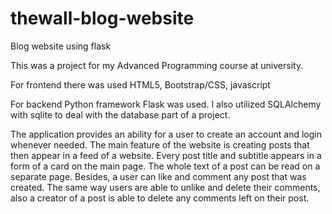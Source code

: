 # thewall-blog-website
Blog website using flask

This was a project for my Advanced Programming course at university.

For frontend there was used HTML5, Bootstrap/CSS, javascript

For backend Python framework Flask was used. I also utilized SQLAlchemy with sqlite to deal with the database part of a project.

The application provides an ability for a user to create an account and login whenever needed. The main feature of the website is creating posts that then appear in a feed of a website. Every post title and subtitle appears in a form of a card on the main page. The whole text of a post can be read on a separate page. Besides, a user can like and comment any post that was created. The same way users are able to unlike and delete their comments, also a creator of a post is able to delete any comments left on their post.
